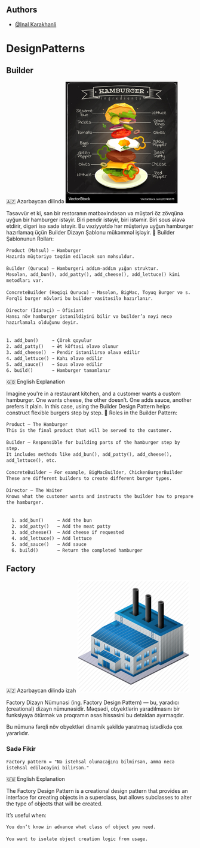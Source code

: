 
## Authors

- [@Inal Karakhanli](https://www.github.com/nickforhuman)


# DesignPatterns

## Builder
🇦🇿 Azərbaycan dilində <img src="./hamburger.jpg" width="300"/>

Təsəvvür et ki, sən bir restoranın mətbəxindəsən və müştəri öz zövqünə uyğun bir hamburger istəyir. Biri pendir istəyir, biri istəmir. Biri sous əlavə etdirir, digəri isə sadə istəyir. Bu vəziyyətdə hər müştəriyə uyğun hamburger hazırlamaq üçün Builder Dizayn Şablonu mükəmməl işləyir.
🧱 Builder Şablonunun Rolları:

    Product (Məhsul) – Hamburger
    Hazırda müştəriyə təqdim ediləcək son məhsuldur.

    Builder (Qurucu) – Hamburgeri addım-addım yığan struktur.
    Məsələn, add_bun(), add_patty(), add_cheese(), add_lettuce() kimi metodları var.

    ConcreteBuilder (Həqiqi Qurucu) – Məsələn, BigMac, Toyuq Burger və s.
    Fərqli burger növləri bu builder vasitəsilə hazırlanır.

    Director (İdarəçi) – Ofisiant
    Hansı növ hamburger istənildiyini bilir və builder’a nəyi necə hazırlamalı olduğunu deyir.


    1. add_bun()     → Çörək qoyulur
    2. add_patty()   → Ət köftəsi əlavə olunur
    3. add_cheese()  → Pendir istənilirsə əlavə edilir
    4. add_lettuce() → Kahı əlavə edilir
    5. add_sauce()   → Sous əlavə edilir
    6. build()       → Hamburger tamamlanır

🇬🇧 English Explanation

Imagine you're in a restaurant kitchen, and a customer wants a custom hamburger. One wants cheese, the other doesn’t. One adds sauce, another prefers it plain. In this case, using the Builder Design Pattern helps construct flexible burgers step by step.
🧱 Roles in the Builder Pattern:

    Product – The Hamburger
    This is the final product that will be served to the customer.

    Builder – Responsible for building parts of the hamburger step by step.
    It includes methods like add_bun(), add_patty(), add_cheese(), add_lettuce(), etc.

    ConcreteBuilder – For example, BigMacBuilder, ChickenBurgerBuilder
    These are different builders to create different burger types.

    Director – The Waiter
    Knows what the customer wants and instructs the builder how to prepare the hamburger.


      1. add_bun()     → Add the bun
      2. add_patty()   → Add the meat patty
      3. add_cheese()  → Add cheese if requested
      4. add_lettuce() → Add lettuce
      5. add_sauce()   → Add sauce
      6. build()       → Return the completed hamburger


## Factory

🇦🇿 Azərbaycan dilində izah <img src="./factory.png" width="300"/>

Factory Dizayn Nümunəsi (ing. Factory Design Pattern) — bu, yaradıcı (creational) dizayn nümunəsidir. Məqsədi, obyektlərin yaradılmasını bir funksiyaya ötürmək və proqramın əsas hissəsini bu detaldan ayırmaqdır.

Bu nümunə fərqli növ obyektləri dinamik şəkildə yaratmaq istədikdə çox yararlıdır.

 ### Sadə Fikir

    Factory pattern = "Nə istehsal olunacağını bilmirsən, amma necə istehsal ediləcəyini bilirsən."

🇬🇧 English Explanation 

The Factory Design Pattern is a creational design pattern that provides an interface for creating objects in a superclass, but allows subclasses to alter the type of objects that will be created.

It’s useful when:

    You don’t know in advance what class of object you need.

    You want to isolate object creation logic from usage.


